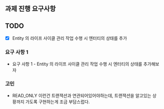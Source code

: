 ## 과제 진행 요구사항 

## TODO

- [x] Entity 의 라이프 사이클 관리 작업 수행 시 엔터티의 상태를 추가

### 요구 사항 1
- 요구 사항 1 - Entity 의 라이프 사이클 관리 작업 수행 시 엔터티의 상태를 추가해보자


### 고민 
- READ_ONLY 이런건 트랜잭션과 연관되어있어야하는데, 트랜잭션을 알고있는 상황까지 가도록 구현하는게 조금 부담스럽다.
